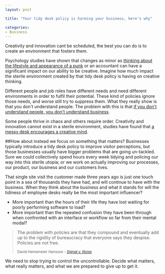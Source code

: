 ```yaml
---
layout: post

title: "Your tidy desk policy is harming your business, here's why"

categories:
- Business
---
```


<p class="lead">Creativity and innovation cant be scheduled, the best you can do is to create an environment that fosters them.</p>


Psychology studies have shown that changes as minor as <a href="http://anthillonline.com/how-a-picture-of-a-punk-can-boost-your-creativity/">thinking about the lifestyle and appearance of a punk</a> or an accountant can have a significant impact on our ability to be creative. Imagine how much impact the sterile environment created by that tidy desk policy is having on creative thinking.


Different people and job roles have different needs and need different environments in order to fulfil their potential. These kind of policies ignore those needs, and worse still try to suppress them. What they really show is that you don't understand people. The problem with this is that <a href="http://www.youtube.com/watch?v=llKvV8_T95M">if you don't understand people, you don't understand business</a>.


Some people thrive in chaos and others require order. Creativity and innovation cannot exist in a sterile environment, studies have found that <a href="http://www.apa.org/monitor/2013/10/messy-desk.aspx">a messy desk encourages a creative mind</a>.




##How about instead we focus on something that matters?
Businesses typically introduce a tidy desk policy to improve visitor perceptions, but those businesses usually have bigger problems that are going un-tackled. Sure we could collectively spend hours every week tidying and policing our way into this sterile utopia; or we work on actually improving our processes, our product, our business and our customers lives.


That single site visit the customer made three years ago is just one touch point in a sea of thousands they have had, and will continue to have with the business. When they think about the business and what it stands for will the tidiness of employee desks really be the most important influencer?


* More important than the hours of their life they have lost waiting for poorly performing software to load?
* More important than the repeated confusion they have been through when confronted with an interface or workflow so far from their mental modal?


<blockquote>
	<p>The problem with policies are that they compound and eventually add up to the rigidity of bureaucracy that everyone says they despise. Policies are not free.</p>
	<small>David Heinemeier Hansson - <cite><a href="http://signalvnoise.com/archives2/dont_scar_on_the_first_cut.php">Signal v. Noise</a></cite></small>
</blockquote>


We need to stop trying to control the uncontrollable. Decide what matters, what really matters, and what we are prepared to give up to get it.